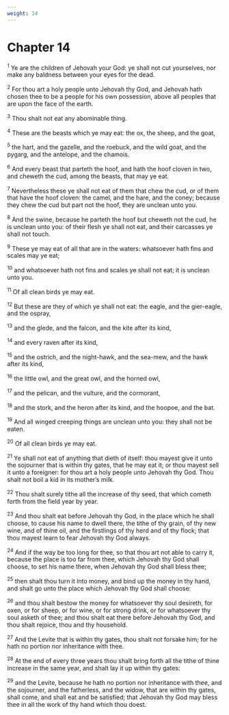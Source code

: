 ```yaml
---
weight: 14
---
```


# Chapter 14

<sup>1</sup> Ye are the children of Jehovah your God: ye shall not cut yourselves, nor make any baldness between your eyes for the dead. 

<sup>2</sup> For thou art a holy people unto Jehovah thy God, and Jehovah hath chosen thee to be a people for his own possession, above all peoples that are upon the face of the earth. 

<sup>3</sup> Thou shalt not eat any abominable thing. 

<sup>4</sup> These are the beasts which ye may eat: the ox, the sheep, and the goat, 

<sup>5</sup> the hart, and the gazelle, and the roebuck, and the wild goat, and the pygarg, and the antelope, and the chamois. 

<sup>6</sup> And every beast that parteth the hoof, and hath the hoof cloven in two, and cheweth the cud, among the beasts, that may ye eat. 

<sup>7</sup> Nevertheless these ye shall not eat of them that chew the cud, or of them that have the hoof cloven: the camel, and the hare, and the coney; because they chew the cud but part not the hoof, they are unclean unto you. 

<sup>8</sup> And the swine, because he parteth the hoof but cheweth not the cud, he is unclean unto you: of their flesh ye shall not eat, and their carcasses ye shall not touch. 

<sup>9</sup> These ye may eat of all that are in the waters: whatsoever hath fins and scales may ye eat; 

<sup>10</sup> and whatsoever hath not fins and scales ye shall not eat; it is unclean unto you. 

<sup>11</sup> Of all clean birds ye may eat. 

<sup>12</sup> But these are they of which ye shall not eat: the eagle, and the gier-eagle, and the ospray, 

<sup>13</sup> and the glede, and the falcon, and the kite after its kind, 

<sup>14</sup> and every raven after its kind, 

<sup>15</sup> and the ostrich, and the night-hawk, and the sea-mew, and the hawk after its kind, 

<sup>16</sup> the little owl, and the great owl, and the horned owl, 

<sup>17</sup> and the pelican, and the vulture, and the cormorant, 

<sup>18</sup> and the stork, and the heron after its kind, and the hoopoe, and the bat. 

<sup>19</sup> And all winged creeping things are unclean unto you: they shall not be eaten. 

<sup>20</sup> Of all clean birds ye may eat. 

<sup>21</sup> Ye shall not eat of anything that dieth of itself: thou mayest give it unto the sojourner that is within thy gates, that he may eat it; or thou mayest sell it unto a foreigner: for thou art a holy people unto Jehovah thy God. Thou shalt not boil a kid in its mother’s milk. 

<sup>22</sup> Thou shalt surely tithe all the increase of thy seed, that which cometh forth from the field year by year. 

<sup>23</sup> And thou shalt eat before Jehovah thy God, in the place which he shall choose, to cause his name to dwell there, the tithe of thy grain, of thy new wine, and of thine oil, and the firstlings of thy herd and of thy flock; that thou mayest learn to fear Jehovah thy God always. 

<sup>24</sup> And if the way be too long for thee, so that thou art not able to carry it, because the place is too far from thee, which Jehovah thy God shall choose, to set his name there, when Jehovah thy God shall bless thee; 

<sup>25</sup> then shalt thou turn it into money, and bind up the money in thy hand, and shalt go unto the place which Jehovah thy God shall choose: 

<sup>26</sup> and thou shalt bestow the money for whatsoever thy soul desireth, for oxen, or for sheep, or for wine, or for strong drink, or for whatsoever thy soul asketh of thee; and thou shalt eat there before Jehovah thy God, and thou shalt rejoice, thou and thy household. 

<sup>27</sup> And the Levite that is within thy gates, thou shalt not forsake him; for he hath no portion nor inheritance with thee. 

<sup>28</sup> At the end of every three years thou shalt bring forth all the tithe of thine increase in the same year, and shalt lay it up within thy gates: 

<sup>29</sup> and the Levite, because he hath no portion nor inheritance with thee, and the sojourner, and the fatherless, and the widow, that are within thy gates, shall come, and shall eat and be satisfied; that Jehovah thy God may bless thee in all the work of thy hand which thou doest. 


